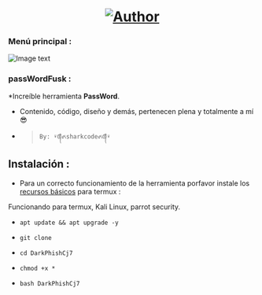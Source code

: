 <h1 align="center"><a href="https://github.com/piratainformatico2"><img title="Author" src="https://img.shields.io/badge/Author-⍣᭕ᬁ᭖sharkcode᭖᭕ᬁ⍣-svg?style=for-the-badge&logo=github"></a></h1>

### Menú principal :
![Image text](https://github.com/piratainformatico2/passWordFusk/blob/main/Screenshot_20210904-201429.png)


### passWordFusk :
*Increíble herramienta **PassWord**.
* Contenido, código, diseño y demás, pertenecen plena y totalmente a mí :sunglasses:
- > ` By: ⍣᭕ᬁ᭖sharkcode᭖᭕ᬁ⍣ `

## Instalación :

* Para un correcto funcionamiento de la herramienta porfavor instale los [recursos básicos](https://github.com/Juliocj7/UtilsCj7) para termux :

Funcionando para termux, Kali Linux, parrot security.

* `apt update && apt upgrade -y`

* `git clone `
* `cd DarkPhishCj7`                                                    
* `chmod +x *`
* `bash DarkPhishCj7`
